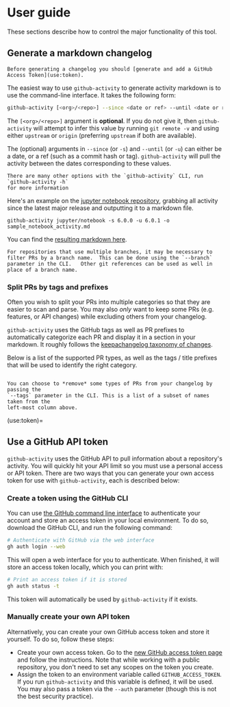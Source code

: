 # User guide

These sections describe how to control the major functionality of this tool.

## Generate a markdown changelog

```{note}
Before generating a changelog you should [generate and add a GitHub Access Token](use:token).
```

The easiest way to use `github-activity` to generate activity markdown is to use
the command-line interface. It takes the following form:

```bash
github-activity [<org>/<repo>] --since <date or ref> --until <date or ref>
```

The `[<org>/<repo>]` argument is **optional**.
If you do not give it, then `github-activity` will attempt to infer this value by running `git remote -v` and using either `upstream` or `origin` (preferring `upstream` if both are available).

The (optional) arguments in `--since` (or `-s`) and `--until` (or `-u`) can either be
a date, or a ref (such as a commit hash or tag). `github-activity` will pull the activity
between the dates corresponding to these values.

```{margin}
There are many other options with the `github-activity` CLI, run `github-activity -h`
for more information
```

Here's an example on the
[jupyter notebook repository](https://github.com/jupyter/notebook), grabbing all
activity since the latest major release and outputting it to a markdown file.

```
github-activity jupyter/notebook -s 6.0.0 -u 6.0.1 -o sample_notebook_activity.md
```

You can find the [resulting markdown here](sample_notebook_activity).

```{tip}
For repositories that use multiple branches, it may be necessary to filter PRs by a branch name.  This can be done using the `--branch` parameter in the CLI.   Other git references can be used as well in place of a branch name.
```

### Split PRs by tags and prefixes

Often you wish to split your PRs into multiple categories so that they are easier
to scan and parse. You may also _only_ want to keep some PRs (e.g. features, or API
changes) while excluding others from your changelog.

`github-activity` uses the GitHub tags as well as PR prefixes to automatically
categorize each PR and display it in a section in your markdown. It roughly
follows the [keepachangelog taxonomy of changes](https://keepachangelog.com/en/1.0.0/).

Below is a list of the supported PR types, as well as the tags / title prefixes
that will be used to identify the right category.

```{include} _build/dirhtml/tags_list.txt
```

```{tip}
You can choose to *remove* some types of PRs from your changelog by passing the
`--tags` parameter in the CLI. This is a list of a subset of names taken from the
left-most column above.
```

(use:token)=
## Use a GitHub API token

`github-activity` uses the GitHub API to pull information about a repository's activity.
You will quickly hit your API limit so you must use a personal access or API token.
There are two ways that you can generate your own access token for use with `github-activity`, each is described below:

### Create a token using the GitHub CLI

You can use [the GitHub command line interface](https://cli.github.com/manual/) to authenticate your account and store an access token in your local environment.
To do so, download the GitHub CLI, and run the following command:

```bash
# Authenticate with GitHub via the web interface
gh auth login --web
```

This will open a web interface for you to authenticate.
When finished, it will store an access token locally, which you can print with:

```bash
# Print an access token if it is stored
gh auth status -t
```

This token will automatically be used by `github-activity` if it exists.

### Manually create your own API token

Alternatively, you can create your own GitHub access token and store it yourself.
To do so, follow these steps:

- Create your own access token. Go to the [new GitHub access token page](https://github.com/settings/tokens/new) and follow the instructions.
  Note that while working with a public repository, you don't need to set any scopes on the token you create.
- Assign the token to an environment variable called `GITHUB_ACCESS_TOKEN`.
  If you run `github-activity` and this variable is defined, it will be used.
  You may also pass a token via the `--auth` parameter (though this is not the best security practice).
